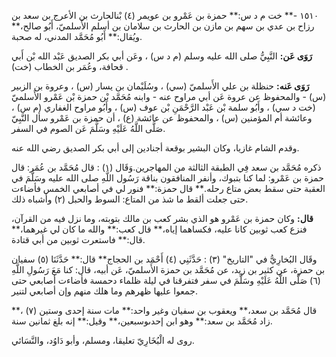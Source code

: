١٥١٠ -** خت م د س:** حمزة بن عَمْرو بن عويمر (٤) بْنالحارث بن الأعرج بن سعد بن رزاح بن عدي بن سهم بن مازن بن الحارث بن سلامان بن أسلم الأَسلميّ، أَبُو صالح،** ويُقال:** أَبُو مُحَمَّد المدني، له صحبة.

**رَوَى عَن:** النَّبِيُّ صلى الله عليه وسلم (م د س) ، وعَن أبي بكر الصديق عَبْد الله بْن أَبي قحافة، وعُمَر بن الخطاب (خت) .

**رَوَى عَنه:** حنظلة بن علي الأَسلميّ (سي) ، وسُلَيْمان بن يسار (س) ، وعروة بن الزبير (س) - والمحفوظ عن عروة عَن أبي مراوح عنه - وابنه مُحَمَّد بْن حمزة بْن عَمْرو الأَسلميّ (خت د سي) ، وأَبُو سلمة بْن عَبْد الرَّحْمَنِ بْن عوف (س) ، وأَبُو مراوح الغفاري (م س) ، وعائشة أم المؤمنين (س) ، والمحفوظ عن عائشة (ع) ، أن حمزة بن عَمْرو سأل النَّبِيّ صَلَّى اللَّهُ عَلَيْهِ وسَلَّمَ عَن الصوم في السفر.

وقدم الشام غازيا، وكان البشير بوقعة أجنادين إلى أبي بكر الصديق رضي الله عنه.

ذكره مُحَمَّد بن سعد فِي الطبقة الثالثة من المهاجرين.وَقَال (١) : قال مُحَمَّد بن عُمَر: قال حمزة بن عَمْرو: لما كنا بتبوك، وأنفر المنافقون بناقة رَسُول اللَّهِ صلى الله عليه وسَلَّمَ في العقبة حتى سقط بعض متاع رحله.** قال حمزة:** فنور لي في أصابعي الخمس فأضاءت حتى جعلت ألقط ما شذ من المتاع: السوط والحبل (٢) وأشباه ذلك.

**قال:** وكان حمزة بن عَمْرو هو الذي بشر كعب بن مالك بتوبته، وما نزل فيه من القرآن، فنزع كعب ثوبين كانا عليه، فكساهما إياه،** قال كعب:** والله ما كان لي غيرهما،** قال:** فاستعرت ثوبين من أبي قتادة.

وقَال البُخارِيُّ في "التاريخ" (٣) : حَدَّثَنِي (٤) أَحْمَد بن الحجاج** قال:** حَدَّثَنَا (٥) سفيان بن حمزة، عن كثير بن زيد، عن مُحَمَّد بن حمزة الأَسلميّ، عَن أبيه، قال: كنا مَعَ رَسُولِ اللَّهِ (٦) صَلَّى اللَّهُ عَلَيْهِ وسَلَّمَ في سفر فتفرقنا في ليلة ظلماء دحمسة فأضاءت أصابعي حتى جمعوا عليها ظهرهم وما هلك منهم وإن أصابعي لتنير.

قال مُحَمَّد بن سعد،** ويعقوب بن سفيان وغير واحد:** مات سنة إحدى وستين (٧) ،** زاد مُحَمَّد بن سعد:** وهو ابن إحدىوسبعين،** وقيل:** إنه بلغ ثمانين سنة.

روى له الْبُخَارِيّ تعليقا، ومسلم، وأبو دَاوُد، والنَّسَائي.